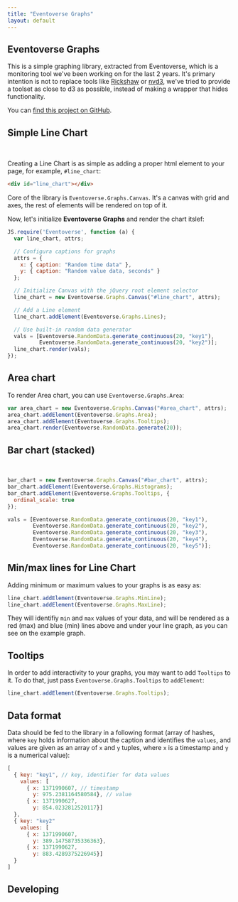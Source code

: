 ```yaml
---
title: "Eventoverse Graphs"
layout: default
---
```


## Eventoverse Graphs

This is a simple graphing library, extracted from Eventoverse, which is a monitoring
tool we've been working on for the last 2 years. It's primary intention is not to
replace tools like [Rickshaw](http://code.shutterstock.com/rickshaw/) or [nvd3](http://nvd3.org/),
we've tried to provide a toolset as close to d3 as possible, instead of making a wrapper
that hides functionality.

You can [find this project on GitHub](http://github.com/ifesdjeen/eventoverse-graphs).

## Simple Line Chart

<div id="line_chart"></div>

<br/>

Creating a Line Chart is as simple as adding a proper html element to your page, for
example, `#line_chart`:

```html
<div id="line_chart"></div>
```

Core of the library is `Eventoverse.Graphs.Canvas`. It's a canvas with grid and axes,
the rest of elements will be rendered on top of it.

Now, let's initialize __Eventoverse Graphs__ and render the chart itslef:

```javascript
JS.require('Eventoverse', function (a) {
  var line_chart, attrs;

  // Configura captions for graphs
  attrs = {
    x: { caption: "Random time data" },
    y: { caption: "Random value data, seconds" }
  };

  // Initialize Canvas with the jQuery root element selector
  line_chart = new Eventoverse.Graphs.Canvas("#line_chart", attrs);

  // Add a Line element
  line_chart.addElement(Eventoverse.Graphs.Lines);

  // Use built-in random data generator
  vals = [Eventoverse.RandomData.generate_continuous(20, "key1"),
          Eventoverse.RandomData.generate_continuous(20, "key2")];
  line_chart.render(vals);
});
```

## Area chart

<div id="area_chart"></div>

To render Area chart, you can use `Eventoverse.Graphs.Area`:

```javascript
var area_chart = new Eventoverse.Graphs.Canvas("#area_chart", attrs);
area_chart.addElement(Eventoverse.Graphs.Area);
area_chart.addElement(Eventoverse.Graphs.Tooltips);
area_chart.render(Eventoverse.RandomData.generate(20));
```

## Bar chart (stacked)

<div id="bar_chart"></div>
<br/>

```javascript
bar_chart = new Eventoverse.Graphs.Canvas("#bar_chart", attrs);
bar_chart.addElement(Eventoverse.Graphs.Histograms);
bar_chart.addElement(Eventoverse.Graphs.Tooltips, {
  ordinal_scale: true
});

vals = [Eventoverse.RandomData.generate_continuous(20, "key1"),
        Eventoverse.RandomData.generate_continuous(20, "key2"),
        Eventoverse.RandomData.generate_continuous(20, "key3"),
        Eventoverse.RandomData.generate_continuous(20, "key4"),
        Eventoverse.RandomData.generate_continuous(20, "key5")];
```

## Min/max lines for Line Chart

Adding minimum or maximum values to your graphs is as easy as:

```javascript
line_chart.addElement(Eventoverse.Graphs.MinLine);
line_chart.addElement(Eventoverse.Graphs.MaxLine);
```

They will identifiy `min` and `max` values of your data, and will be rendered as
a red (max) and blue (min) lines above and under your line graph, as you can see
on the example graph.

## Tooltips

In order to add interactivity to your graphs, you may want to add `Tooltips` to it.
To do that, just pass `Eventoverse.Graphs.Tooltips` to `addElement`:

```javascript
line_chart.addElement(Eventoverse.Graphs.Tooltips);
```

## Data format

Data should be fed to the library in a following format (array of hashes,
where `key` holds information about the caption and identifies the `values`,
and values are given as an array of `x` and `y` tuples, where `x` is a timestamp
and `y` is a numerical value):

```javascript
[
  { key: "key1", // key, identifier for data values
    values: [
      { x: 1371990607, // timestamp
        y: 975.2381164580584}, // value
      { x: 1371990627,
        y: 854.0232812520117}]
  },
  { key: "key2"
    values: [
      { x: 1371990607,
        y: 389.14758735336363},
      { x: 1371990627,
        y: 883.4289375226945}]
  }
]
```

## Developing
